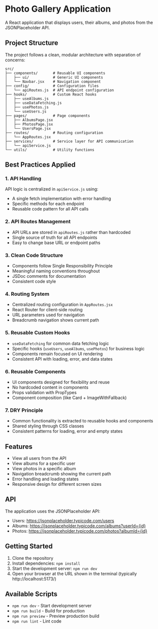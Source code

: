 # Photo Gallery Application

A React application that displays users, their albums, and photos from the JSONPlaceholder API.

## Project Structure

The project follows a clean, modular architecture with separation of concerns:

```
src/
├── components/       # Reusable UI components
│   ├── ui/           # Generic UI components
│   └── Navbar.jsx    # Navigation component
├── config/           # Configuration files
│   └── apiRoutes.js  # API endpoint configuration
├── hooks/            # Custom React hooks
│   ├── useAlbums.js
│   ├── useDataFetching.js
│   ├── usePhotos.js
│   └── useUsers.js
├── pages/            # Page components
│   ├── AlbumsPage.jsx
│   ├── PhotosPage.jsx
│   └── UsersPage.jsx
├── routes/           # Routing configuration
│   └── AppRoutes.jsx
├── services/         # Service layer for API communication
│   └── apiService.js
└── utils/            # Utility functions
```

## Best Practices Applied

### 1. API Handling

API logic is centralized in `apiService.js` using:
- A single fetch implementation with error handling
- Specific methods for each endpoint
- Reusable code pattern for all API calls

### 2. API Routes Management

- API URLs are stored in `apiRoutes.js` rather than hardcoded
- Single source of truth for all API endpoints
- Easy to change base URL or endpoint paths

### 3. Clean Code Structure

- Components follow Single Responsibility Principle
- Meaningful naming conventions throughout
- JSDoc comments for documentation
- Consistent code style

### 4. Routing System

- Centralized routing configuration in `AppRoutes.jsx`
- React Router for client-side routing
- URL parameters used for navigation
- Breadcrumb navigation shows current path

### 5. Reusable Custom Hooks

- `useDataFetching` for common data fetching logic
- Specific hooks (`useUsers`, `useAlbums`, `usePhotos`) for business logic
- Components remain focused on UI rendering
- Consistent API with loading, error, and data states

### 6. Reusable Components

- UI components designed for flexibility and reuse
- No hardcoded content in components
- Props validation with PropTypes
- Component composition (like Card + ImageWithFallback)

### 7. DRY Principle

- Common functionality is extracted to reusable hooks and components
- Shared styling through CSS classes
- Consistent patterns for loading, error and empty states

## Features

- View all users from the API
- View albums for a specific user
- View photos in a specific album
- Navigation breadcrumb showing the current path
- Error handling and loading states
- Responsive design for different screen sizes

## API

The application uses the JSONPlaceholder API:
- Users: https://jsonplaceholder.typicode.com/users
- Albums: https://jsonplaceholder.typicode.com/albums?userId={id}
- Photos: https://jsonplaceholder.typicode.com/photos?albumId={id}

## Getting Started

1. Clone the repository
2. Install dependencies: `npm install`
3. Start the development server: `npm run dev`
4. Open your browser at the URL shown in the terminal (typically http://localhost:5173/)

## Available Scripts

- `npm run dev` - Start development server
- `npm run build` - Build for production
- `npm run preview` - Preview production build
- `npm run lint` - Lint code
